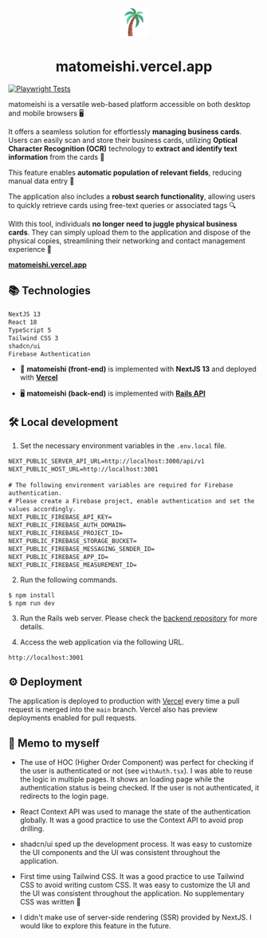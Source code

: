 <p align="center">
  <a href="https://matomeishi.vercel.app">
    <img src="/palmtree.png" width="60" />
  </a>
</p>
<h1 align="center">
  matomeishi.vercel.app
</h1>

[![Playwright Tests](https://github.com/tonystrawberry/matomeishi-next.jp/actions/workflows/playwright.yml/badge.svg)](https://github.com/tonystrawberry/matomeishi-next.jp/actions/workflows/playwright.yml)

matomeishi is a versatile web-based platform accessible on both desktop and mobile browsers 🖥

It offers a seamless solution for effortlessly **managing business cards**. Users can easily scan and store their business cards, utilizing **Optical Character Recognition (OCR)** technology to **extract and identify text information** from the cards 🤖

This feature enables **automatic population of relevant fields**, reducing manual data entry 📝

The application also includes a **robust search functionality**, allowing users to quickly retrieve cards using free-text queries or associated tags 🔍

With this tool, individuals **no longer need to juggle physical business cards**. They can simply upload them to the application and dispose of the physical copies, streamlining their networking and contact management experience 🤩

<a href="https://matomeishi.vercel.app" target="_blank">**matomeishi.vercel.app**</a>

## 📚 Technologies
```
NextJS 13
React 18
TypeScript 5
Tailwind CSS 3
shadcn/ui
Firebase Authentication
```

- 🚀 **matomeishi (front-end)** is implemented with **NextJS 13** and deployed with <a href="https://vercel.com/tonystrawberry/matomeishi" target="_blank">**Vercel**</a>

- 🖥 **matomeishi (back-end)** is implemented with <a href="https://github.com/tonystrawberry/matomeishi-rails.jp" target="_blank">**Rails API**</a>

## 🛠 Local development

1. Set the necessary environment variables in the `.env.local` file.

```
NEXT_PUBLIC_SERVER_API_URL=http://localhost:3000/api/v1
NEXT_PUBLIC_HOST_URL=http://localhost:3001

# The following environment variables are required for Firebase authentication.
# Please create a Firebase project, enable authentication and set the values accordingly.
NEXT_PUBLIC_FIREBASE_API_KEY=
NEXT_PUBLIC_FIREBASE_AUTH_DOMAIN=
NEXT_PUBLIC_FIREBASE_PROJECT_ID=
NEXT_PUBLIC_FIREBASE_STORAGE_BUCKET=
NEXT_PUBLIC_FIREBASE_MESSAGING_SENDER_ID=
NEXT_PUBLIC_FIREBASE_APP_ID=
NEXT_PUBLIC_FIREBASE_MEASUREMENT_ID=

```

2. Run the following commands.
```
$ npm install
$ npm run dev
```

3. Run the Rails web server. Please check the <a href="https://github.com/tonystrawberry/matomeishi-rails.jp" target="_blank">backend repository</a> for more details.

4. Access the web application via the following URL.
```
http://localhost:3001
```

## ⚙️ Deployment

The application is deployed to production with <a href="https://vercel.com/tonystrawberry/matomeishi" target="_blank">Vercel</a> every time a pull request is merged into the `main` branch.
Vercel also has preview deployments enabled for pull requests.

## 📝 Memo to myself

- The use of HOC (Higher Order Component) was perfect for checking if the user is authenticated or not (see `withAuth.tsx`). I was able to reuse the logic in multiple pages.
It shows an loading page while the authentication status is being checked. If the user is not authenticated, it redirects to the login page.

- React Context API was used to manage the state of the authentication globally. It was a good practice to use the Context API to avoid prop drilling.

- shadcn/ui sped up the development process. It was easy to customize the UI components and the UI was consistent throughout the application.

- First time using Tailwind CSS. It was a good practice to use Tailwind CSS to avoid writing custom CSS. It was easy to customize the UI and the UI was consistent throughout the application. No supplementary CSS was written 🎉

- I didn't make use of server-side rendering (SSR) provided by NextJS. I would like to explore this feature in the future.
